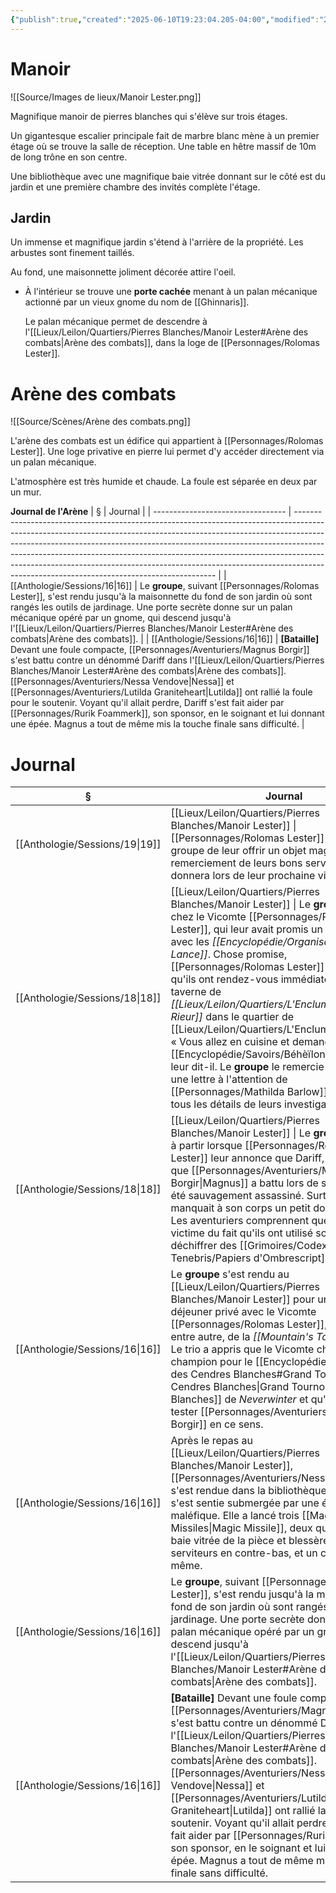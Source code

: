 ```yaml
---
{"publish":true,"created":"2025-06-10T19:23:04.205-04:00","modified":"2025-06-10T21:00:56.764-04:00","cssclasses":""}
---
```


# Manoir

![[Source/Images de lieux/Manoir Lester.png]]

Magnifique manoir de pierres blanches qui s'élève sur trois étages. 

Un gigantesque escalier principale fait de marbre blanc mène à un premier étage où se trouve la salle de réception. Une table en hêtre massif de 10m de long trône en son centre.

Une bibliothèque avec une magnifique baie vitrée donnant sur le côté est du jardin et une première chambre des invités complète l'étage.

## Jardin

Un immense et magnifique jardin s'étend à l'arrière de la propriété. Les arbustes sont finement taillés. 

Au fond, une maisonnette joliment décorée attire l'oeil.

- À l'intérieur se trouve une **porte cachée** menant à un palan mécanique actionné par un vieux gnome du nom de [[Ghinnaris]].
	
	Le palan mécanique permet de descendre à l'[[Lieux/Leilon/Quartiers/Pierres Blanches/Manoir Lester#Arène des combats\|Arène des combats]], dans la loge de [[Personnages/Rolomas Lester]].

# Arène des combats

![[Source/Scènes/Arène des combats.png]]

L'arène des combats est un édifice qui appartient à [[Personnages/Rolomas Lester]]. Une loge privative en pierre lui permet d'y accéder directement via un palan mécanique.

L'atmosphère est très humide et chaude. La foule est séparée en deux par un mur.

**Journal de l'Arène**
| §                                 | Journal                                                                                                                                                                                                                                                                                                                                                                                                                                                          |
| --------------------------------- | ---------------------------------------------------------------------------------------------------------------------------------------------------------------------------------------------------------------------------------------------------------------------------------------------------------------------------------------------------------------------------------------------------------------------------------------------------------------- |
| [[Anthologie/Sessions/16\|16]] | Le **groupe**, suivant [[Personnages/Rolomas Lester]], s'est rendu jusqu'à la maisonnette du fond de son jardin où sont rangés les outils de jardinage. Une porte secrète donne sur un palan mécanique opéré par un gnome, qui descend jusqu'à l'[[Lieux/Leilon/Quartiers/Pierres Blanches/Manoir Lester#Arène des combats\|Arène des combats]].                                                                                                                                                                     |
| [[Anthologie/Sessions/16\|16]] | **[Bataille]** Devant une foule compacte, [[Personnages/Aventuriers/Magnus Borgir]] s'est battu contre un dénommé Dariff dans l'[[Lieux/Leilon/Quartiers/Pierres Blanches/Manoir Lester#Arène des combats\|Arène des combats]]. [[Personnages/Aventuriers/Nessa Vendove\|Nessa]] et [[Personnages/Aventuriers/Lutilda Graniteheart\|Lutilda]] ont rallié la foule pour le soutenir. Voyant qu'il allait perdre, Dariff s'est fait aider par [[Personnages/Rurik Foammerk]], son sponsor, en le soignant et lui donnant une épée. Magnus a tout de même mis la touche finale sans difficulté. |


# Journal

| §                                 | Journal                                                                                                                                                                                                                                                                                                                                                                                                                                                                                                                              |
| --------------------------------- | ------------------------------------------------------------------------------------------------------------------------------------------------------------------------------------------------------------------------------------------------------------------------------------------------------------------------------------------------------------------------------------------------------------------------------------------------------------------------------------------------------------------------------------ |
| [[Anthologie/Sessions/19\|19]] | [[Lieux/Leilon/Quartiers/Pierres Blanches/Manoir Lester]] \| [[Personnages/Rolomas Lester]] promet au groupe de leur offrir un objet magique en remerciement de leurs bons services. Il leur donnera lors de leur prochaine visite.                                                                                                                                                                                                                                                                                                                                                      |
| [[Anthologie/Sessions/18\|18]] | [[Lieux/Leilon/Quartiers/Pierres Blanches/Manoir Lester]] \| Le **groupe** se rend chez le Vicomte [[Personnages/Rolomas Lester]], qui leur avait promis un rendez-vous avec les *[[Encyclopédie/Organisations/Fer de Lance]]*. Chose promise, [[Personnages/Rolomas Lester]] leur indique qu'ils ont rendez-vous immédiatement à la taverne de *[[Lieux/Leilon/Quartiers/L'Enclume/L'Agneau Rieur]]* dans le quartier de [[Lieux/Leilon/Quartiers/L'Enclume/L'Enclume]]. « Vous allez en cuisine et demandez le [[Encyclopédie/Savoirs/Béhèïlon]] spécial », leur dit-il. Le **groupe** le remercie et lui donne une lettre à l'attention de [[Personnages/Mathilda Barlow]], contenant tous les détails de leurs investigations. |
| [[Anthologie/Sessions/18\|18]] | [[Lieux/Leilon/Quartiers/Pierres Blanches/Manoir Lester]] \| Le **groupe** s'apprête à partir lorsque [[Personnages/Rolomas Lester]] leur annonce que Dariff, le combattant que [[Personnages/Aventuriers/Magnus Borgir\|Magnus]] a battu lors de son combat, a été sauvagement assassiné. Surtout, il manquait à son corps un petit doigt, sectionné. Les aventuriers comprennent que Dariff a été victime du fait qu'ils ont utilisé son sang pour déchiffrer des [[Grimoires/Codex Tenebris/Papiers d'Ombrescript]].                                                                                                                   |
| [[Anthologie/Sessions/16\|16]] | Le **groupe** s'est rendu au [[Lieux/Leilon/Quartiers/Pierres Blanches/Manoir Lester]] pour un petit-déjeuner privé avec le Vicomte [[Personnages/Rolomas Lester]], propriétaire, entre autre, de la *[[Mountain's Toe Gold Mine]]*. Le trio a appris que le Vicomte cherchait son champion pour le [[Encyclopédie/Folklore/Fête des Cendres Blanches#Grand Tournoi des Cendres Blanches\|Grand Tournoi des Cendres Blanches]] de *Neverwinter* et qu'il souhaite tester [[Personnages/Aventuriers/Magnus Borgir]] en ce sens.                                                                                                         |
| [[Anthologie/Sessions/16\|16]] | Après le repas au [[Lieux/Leilon/Quartiers/Pierres Blanches/Manoir Lester]], [[Personnages/Aventuriers/Nessa Vendove]] s'est rendue dans la bibliothèque du Vicomte et s'est sentie submergée par une énergie maléfique. Elle a lancé trois [[Magic Missiles\|Magic Missile]], deux qui brisèrent la baie vitrée de la pièce et blessèrent deux serviteurs en contre-bas, et un contre elle-même.                                                                                                                                                                                                    |
| [[Anthologie/Sessions/16\|16]] | Le **groupe**, suivant [[Personnages/Rolomas Lester]], s'est rendu jusqu'à la maisonnette du fond de son jardin où sont rangés les outils de jardinage. Une porte secrète donne sur un palan mécanique opéré par un gnome, qui descend jusqu'à l'[[Lieux/Leilon/Quartiers/Pierres Blanches/Manoir Lester#Arène des combats\|Arène des combats]].                                                                                                                                                                                                                                         |
| [[Anthologie/Sessions/16\|16]] | **[Bataille]** Devant une foule compacte, [[Personnages/Aventuriers/Magnus Borgir]] s'est battu contre un dénommé Dariff dans l'[[Lieux/Leilon/Quartiers/Pierres Blanches/Manoir Lester#Arène des combats\|Arène des combats]]. [[Personnages/Aventuriers/Nessa Vendove\|Nessa]] et [[Personnages/Aventuriers/Lutilda Graniteheart\|Lutilda]] ont rallié la foule pour le soutenir. Voyant qu'il allait perdre, Dariff s'est fait aider par [[Personnages/Rurik Foammerk]], son sponsor, en le soignant et lui donnant une épée. Magnus a tout de même mis la touche finale sans difficulté.                                                                     |

